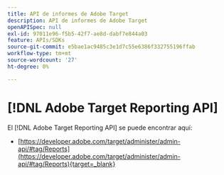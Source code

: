 ```yaml
---
title: API de informes de Adobe Target
description: API de informes de Adobe Target
openAPISpec: null
exl-id: 97011e96-f5b5-42f7-ae8d-dabf7e844a03
feature: APIs/SDKs
source-git-commit: e5bae1ac9485c3e1d7c55e6386f332755196ffab
workflow-type: tm+mt
source-wordcount: '27'
ht-degree: 0%

---
```


# [!DNL Adobe Target Reporting API]

El [!DNL Adobe Target Reporting API] se puede encontrar aquí:

* [https://developer.adobe.com/target/administer/admin-api/#tag/Reports](https://developer.adobe.com/target/administer/admin-api/#tag/Reports){target=_blank}

